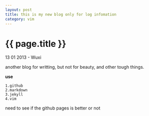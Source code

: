 ```yaml
---
layout: post
title: this is my new blog only for log infomation 
category: vim 
---
```


{{ page.title }}
================

<p class="meta">13 01 2013 - Wuxi</p>


another blog for writting, but not for beauty, and other tough things.

**use**
    
    1.github
    2.markdown
    3.jekyll
    4.vim


need to see if the github pages is better or not
